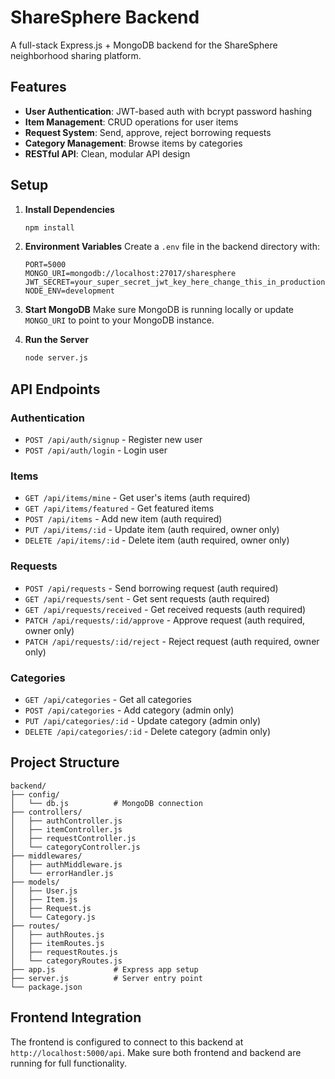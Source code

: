 # ShareSphere Backend

A full-stack Express.js + MongoDB backend for the ShareSphere neighborhood sharing platform.

## Features

- **User Authentication**: JWT-based auth with bcrypt password hashing
- **Item Management**: CRUD operations for user items
- **Request System**: Send, approve, reject borrowing requests
- **Category Management**: Browse items by categories
- **RESTful API**: Clean, modular API design

## Setup

1. **Install Dependencies**

   ```bash
   npm install
   ```

2. **Environment Variables**
   Create a `.env` file in the backend directory with:

   ```
   PORT=5000
   MONGO_URI=mongodb://localhost:27017/sharesphere
   JWT_SECRET=your_super_secret_jwt_key_here_change_this_in_production
   NODE_ENV=development
   ```

3. **Start MongoDB**
   Make sure MongoDB is running locally or update `MONGO_URI` to point to your MongoDB instance.

4. **Run the Server**
   ```bash
   node server.js
   ```

## API Endpoints

### Authentication

- `POST /api/auth/signup` - Register new user
- `POST /api/auth/login` - Login user

### Items

- `GET /api/items/mine` - Get user's items (auth required)
- `GET /api/items/featured` - Get featured items
- `POST /api/items` - Add new item (auth required)
- `PUT /api/items/:id` - Update item (auth required, owner only)
- `DELETE /api/items/:id` - Delete item (auth required, owner only)

### Requests

- `POST /api/requests` - Send borrowing request (auth required)
- `GET /api/requests/sent` - Get sent requests (auth required)
- `GET /api/requests/received` - Get received requests (auth required)
- `PATCH /api/requests/:id/approve` - Approve request (auth required, owner only)
- `PATCH /api/requests/:id/reject` - Reject request (auth required, owner only)

### Categories

- `GET /api/categories` - Get all categories
- `POST /api/categories` - Add category (admin only)
- `PUT /api/categories/:id` - Update category (admin only)
- `DELETE /api/categories/:id` - Delete category (admin only)

## Project Structure

```
backend/
├── config/
│   └── db.js          # MongoDB connection
├── controllers/
│   ├── authController.js
│   ├── itemController.js
│   ├── requestController.js
│   └── categoryController.js
├── middlewares/
│   ├── authMiddleware.js
│   └── errorHandler.js
├── models/
│   ├── User.js
│   ├── Item.js
│   ├── Request.js
│   └── Category.js
├── routes/
│   ├── authRoutes.js
│   ├── itemRoutes.js
│   ├── requestRoutes.js
│   └── categoryRoutes.js
├── app.js             # Express app setup
├── server.js          # Server entry point
└── package.json
```

## Frontend Integration

The frontend is configured to connect to this backend at `http://localhost:5000/api`. Make sure both frontend and backend are running for full functionality.

